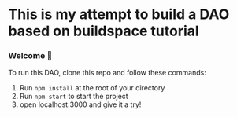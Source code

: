 # This is my attempt to build a DAO based on buildspace tutorial

### **Welcome 👋**
To run this DAO, clone this repo and follow these commands:

1. Run `npm install` at the root of your directory
2. Run `npm start` to start the project
3. open localhost:3000 and give it a try!

